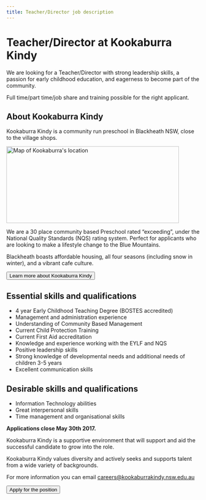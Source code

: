 ```yaml
---
title: Teacher/Director job description
---
```


# Teacher/Director at Kookaburra Kindy

We are looking for a Teacher/Director with strong leadership skills, a passion for early childhood education, and eagerness to become part of the community.

Full time/part time/job share and training possible for the right applicant.

## About Kookaburra Kindy

Kookaburra Kindy is a community run preschool in Blackheath NSW, close to the village shops.

<a href="https://www.google.com.au/maps/place/Kookaburra+Kindergarten/@-33.635887,150.287714,15z/data=!4m5!3m4!1s0x0:0x28c65264cedb0a8a!8m2!3d-33.635887!4d150.287714">
  <img alt="Map of Kookaburra's location" class="img-responsive" src="https://maps.googleapis.com/maps/api/staticmap?maptype=roadmap&amp;markers=size%3Amid%7C-33.635887,150.287714&amp;zoom=15&amp;scale=2&amp;size=450x200&amp;key=AIzaSyCjlCwwIjy1tNECNbqCiQC_gqg4cVhZvCQ" width="450" height="200">
</a>

We are a 30 place community based Preschool rated “exceeding”, under the National Quality Standards (NQS) rating system. Perfect for applicants who are looking to make a lifestyle change to the Blue Mountains.

Blackheath boasts affordable housing, all four seasons (including snow in winter), and a vibrant cafe culture.

<a href="https://www.facebook.com/kookaburrakindy/">
  <button class="btn btn-primary">
    <i class="fa fa-fw fa-search" aria-hidden="true"></i>
    Learn more about Kookaburra Kindy
  </button>
</a>

## Essential skills and qualifications

- 4 year Early Childhood Teaching Degree (BOSTES accredited)
- Management and administration experience
- Understanding of Community Based Management
- Current Child Protection Training
- Current First Aid accreditation
- Knowledge and experience working with the EYLF and NQS
- Positive leadership skills
- Strong knowledge of developmental needs and additional needs of children 3-5 years
- Excellent communication skills

## Desirable skills and qualifications

- Information Technology abilities
- Great interpersonal skills
- Time management and organisational skills

**Applications close May 30th 2017.**

Kookaburra Kindy is a supportive environment that will support and aid the successful candidate to grow into the role.

Kookaburra Kindy values diversity and actively seeks and supports talent from a wide variety of backgrounds.

For more information you can email careers@kookaburrakindy.nsw.edu.au

<a href="{{ site.url }}/director-job-application/">
  <button class="btn btn-primary btn-lg">
    <i class="fa fa-fw fa-bolt" aria-hidden="true"></i>
    Apply for the position
  </button>
</a>
